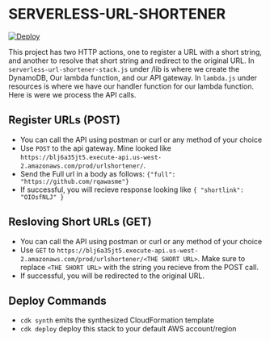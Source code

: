 # SERVERLESS-URL-SHORTENER

[![Deploy](https://github.com/rqawasme/Serverless-URL-shortener/actions/workflows/main.yml/badge.svg)](https://github.com/rqawasme/Serverless-URL-shortener/actions/workflows/main.yml)

This project has two HTTP actions, one to register a URL with a short string, and another to resolve that short string and redirect to the original URL.
In `serverless-url-shortener-stack.js` under /lib is where we create the DynamoDB, Our lambda function, and our API gateway. 
In `lambda.js` under resources is where we have our handler function for our lambda function. Here is were we process the API calls.

## Register URLs (POST)
* You can call the API using postman or curl or any method of your choice
* Use `POST` to the api gateway. Mine looked like `https://blj6a35jt5.execute-api.us-west-2.amazonaws.com/prod/urlshortener/`.  
* Send the Full url in a body as follows: `{"full": "https://github.com/rqawasme"}`
* If successful, you will recieve response looking like `{ "shortlink": "OIOsfNLJ" }` 

## Resloving Short URLs (GET)
* You can call the API using postman or curl or any method of your choice
* Use `GET` to `https://blj6a35jt5.execute-api.us-west-2.amazonaws.com/prod/urlshortener/<THE SHORT URL>`. Make sure to replace `<THE SHORT URL>` with the string you recieve from the POST call.
* If successful, you will be redirected to the original URL.

## Deploy Commands
* `cdk synth`            emits the synthesized CloudFormation template
* `cdk deploy`           deploy this stack to your default AWS account/region

